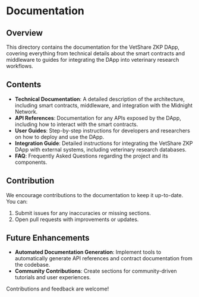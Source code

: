# Documentation

## Overview
This directory contains the documentation for the VetShare ZKP DApp, covering everything from technical details about the smart contracts and middleware to guides for integrating the DApp into veterinary research workflows.

## Contents
- **Technical Documentation**: A detailed description of the architecture, including smart contracts, middleware, and integration with the Midnight Network.
- **API References**: Documentation for any APIs exposed by the DApp, including how to interact with the smart contracts.
- **User Guides**: Step-by-step instructions for developers and researchers on how to deploy and use the DApp.
- **Integration Guide**: Detailed instructions for integrating the VetShare ZKP DApp with external systems, including veterinary research databases.
- **FAQ**: Frequently Asked Questions regarding the project and its components.

## Contribution
We encourage contributions to the documentation to keep it up-to-date. You can:
1. Submit issues for any inaccuracies or missing sections.
2. Open pull requests with improvements or updates.

## Future Enhancements
- **Automated Documentation Generation**: Implement tools to automatically generate API references and contract documentation from the codebase.
- **Community Contributions**: Create sections for community-driven tutorials and user experiences.

Contributions and feedback are welcome!
